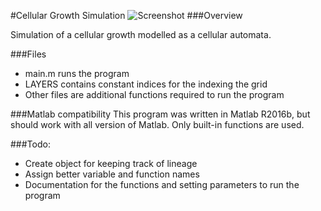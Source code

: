 #Cellular Growth Simulation
![Screenshot](https://github.com/VictorPhan/Cellular-Growth-Simulation/tree/master/img/[12,16].[10,10].300.SPLIT_TIME.png)
###Overview

Simulation of a cellular growth modelled as a cellular automata.

###Files
* main.m runs the program
* LAYERS contains constant indices for the indexing the grid
* Other files are additional functions required to run the program

###Matlab compatibility
This program was written in Matlab R2016b, but should work with all version of Matlab. Only built-in functions are used.

###Todo:
* Create object for keeping track of lineage
* Assign better variable and function names
* Documentation for the functions and setting parameters to run the program
